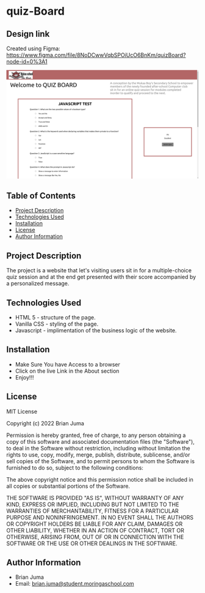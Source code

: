 # quiz-Board

## Design link
Created using Figma: https://www.figma.com/file/8NoDCwwVqbSPOiUcO6BnKm/quizBoard?node-id=0%3A1

![](images/design.png)
## Table of Contents
  - [Project Description](#description)
  - [Technologies Used](#technologies-used)
  - [Installation](#installation)
  - [License](#license)
  - [Author Information](#author-information)

## Project Description
The project is a website that let's visiting users sit in for a multiple-choice quiz session and at the end get presented with their score accompanied by a personalized message.

## Technologies Used
* HTML 5  - structure of the page.
* Vanilla CSS - styling of the page.
* Javascript - implimentation of the business logic of the website.

## Installation
* Make Sure You have Access to a browser
* Click on the live Link in the About section
* Enjoy!!!
  
## License
MIT License

Copyright (c) 2022 Brian Juma

Permission is hereby granted, free of charge, to any person obtaining a copy
of this software and associated documentation files (the "Software"), to deal
in the Software without restriction, including without limitation the rights
to use, copy, modify, merge, publish, distribute, sublicense, and/or sell
copies of the Software, and to permit persons to whom the Software is
furnished to do so, subject to the following conditions:

The above copyright notice and this permission notice shall be included in all
copies or substantial portions of the Software.

THE SOFTWARE IS PROVIDED "AS IS", WITHOUT WARRANTY OF ANY KIND, EXPRESS OR
IMPLIED, INCLUDING BUT NOT LIMITED TO THE WARRANTIES OF MERCHANTABILITY,
FITNESS FOR A PARTICULAR PURPOSE AND NONINFRINGEMENT. IN NO EVENT SHALL THE
AUTHORS OR COPYRIGHT HOLDERS BE LIABLE FOR ANY CLAIM, DAMAGES OR OTHER
LIABILITY, WHETHER IN AN ACTION OF CONTRACT, TORT OR OTHERWISE, ARISING FROM,
OUT OF OR IN CONNECTION WITH THE SOFTWARE OR THE USE OR OTHER DEALINGS IN THE
SOFTWARE.

## Author Information
  - Brian Juma
  - Email: brian.juma@student.moringaschool.com